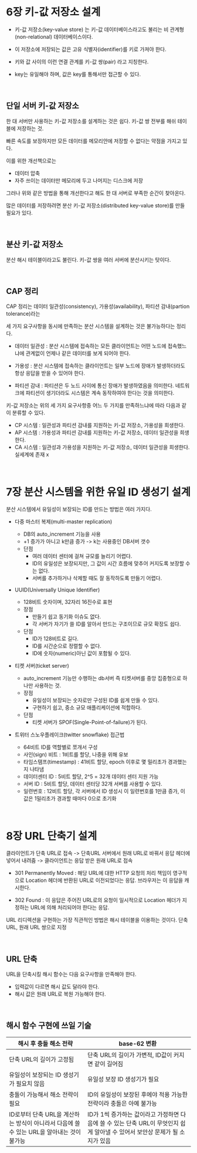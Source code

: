 # 6장 키-값 저장소 설계

- 키-값 저장소(key-value store) 는 키-값 데이터베이스라고도 불리는 비 관계형(non-relational) 데이터베이스이다.

- 이 저장소에 저장되는 값은 고유 식별자(identifier)를 키로 가져야 한다.

- 키와 값 사이의 이런 연결 관계를 키-값 쌍(pair) 라고 지칭한다.

- key는 유일해야 하며, 값은 key를 통해서만 접근할 수 있다.

<br />

## 단일 서버 키-값 저장소

한 대 서버만 사용하는 키-값 저장소를 설계하는 것은 쉽다. 키-값 쌍 전부를 해쉬 테이블에 저장하는 것.

빠른 속도를 보장하지만 모든 데이터를 메모리안에 저장할 수 없다는 약점을 가지고 있다.

이를 위한 개선책으로는

- 데이터 압축
- 자주 쓰이는 데이터만 메모리에 두고 나머지는 디스크에 저장

그러나 위와 같은 방법을 통해 개선한다고 해도 한 대 서버로 부족한 순간이 찾아온다.

많은 데이터를 저장하려면 분산 키-값 저장소(distributed key-value store)를 만들 필요가 있다.

<br />

## 분산 키-값 저장소

분산 해시 테이블이라고도 불린다. 키-값 쌍을 여러 서버에 분산시키는 탓이다.

<br />

## CAP 정리

CAP 정리는 데이터 일관성(consistency), 가용성(availability), 파티션 감내(partion tolerance)라는

세 가지 요구사항을 동시에 만족하는 분산 시스템을 설계하는 것은 불가능하다는 정리다.

- 데이터 일관성 : 분산 시스템에 접속하는 모든 클라이언트는 어떤 노드에 접속했느냐에 관계없이 언제나 같은 데이터를 보게 되어야 한다.

- 가용성 : 분산 시스템에 접속하는 클라이언트는 일부 노드에 장애가 발생하더라도 항상 응답을 받을 수 있어야 한다.

- 파티션 감내 : 파티션은 두 노드 사이에 통신 장애가 발생하였음을 의미한다. 네트워크에 파티션이 생기더라도 시스템은 계속 동작하여야 한다는 것을 의미한다.

키-값 저장소는 위의 세 가지 요구사항중 어느 두 가지를 만족하느냐에 따라 다음과 같이 분류할 수 있다.

- CP 시스템 : 일관성과 파티션 감내를 지원하는 키-값 저장소, 가용성을 희생한다.
- AP 시스템 : 가용성과 파티션 감내를 지원하는 키-값 저장소, 데이터 일관성을 희생한다.
- CA 시스템 : 일관성과 가용성을 지원하는 키-값 저장소, 데이터 일관성을 희생한다. 실세계에 존재 x

<br />

# 7장 분산 시스템을 위한 유일 ID 생성기 설계

분산 시스템에서 유일성이 보장되는 ID를 만드는 방법은 여러 가지다.

- 다중 마스터 복제(multi-master replication)
  - DB의 auto_increment 기능을 사용
  - +1 증가가 아니고 k만큼 증가 -> k는 사용중인 DB서버 갯수
  - 단점
    - 여러 데이터 센터에 걸쳐 규모를 늘리기 어렵다.
    - ID의 유일성은 보장되지만, 그 값이 시간 흐름에 맞추어 커지도록 보장할 수는 없다.
    - 서버를 추가하거나 삭제할 때도 잘 동작하도록 만들기 어렵다.
- UUID(Universally Unique Identifier)

  - 128비트 숫자이며, 32자리 16진수로 표현
  - 장점
    - 만들기 쉽고 동기화 이슈도 없다.
    - 각 서버가 자기가 쓸 ID를 알아서 만드는 구조이므로 규모 확장도 쉽다.
  - 단점
    - ID가 128비트로 길다.
    - ID를 시간순으로 정렬할 수 없다.
    - ID에 숫자(numeric)아닌 값이 포함될 수 있다.

- 티켓 서버(ticket server)
  - auto_increment 기능만 수행하는 db서버 즉 티켓서버를 중앙 집중형으로 하나만 사용하는 것.
  - 장점
    - 유일성이 보장되는 숫자로만 구성된 ID를 쉽게 만들 수 있다.
    - 구현하기 쉽고, 중소 규모 애플리케이션에 적합하다.
  - 단점
    - 티켓 서버가 SPOF(Single-Point-of-failure)가 된다.
- 트위터 스노우플레이크(twitter snowflake) 접근법
  - 64비트 ID를 역할별로 쪼개서 구성
  - 사인(sign) 비트 : 1비트를 할당, 나중을 위해 유보
  - 타임스탬프(timestamp) : 41비트 할당, epoch 이후로 몇 밀리초가 경과했는지 나타냄
  - 데이터센터 ID : 5비트 할당, 2^5 = 32개 데이터 센터 지원 가능
  - 서버 ID : 5비트 할당, 데이터 센터당 32개 서버를 사용할 수 있다.
  - 일련번호 : 12비트 할당, 각 서버에서 ID 생성시 이 일련번호를 1만큼 증가, 이 값은 1밀리초가 경과할 때마다 0으로 초기화

<br />

# 8장 URL 단축기 설계

클라이언트가 단축 URL로 접속 -> 단축URL 서버에서 원래 URL로 바꿔서 응답 헤더에 넣어서 내려줌 -> 클라이언트는 응답 받은 원래 URL로 접속

- 301 Permanently Moved : 해당 URL에 대한 HTTP 요청의 처리 책임이 영구적으로 Location 헤더에 반환된 URL로 이전되었다는 응답.
  브라우저는 이 응답을 캐시한다.

- 302 Found : 이 응답은 주어진 URL로의 요청이 일시적으로 Location 헤더가 지정하는 URL에 의해 처리되어야 한다는 응답.

URL 리디렉션을 구현하는 가장 직관적인 방법은 해시 테이블을 이용하는 것이다. 단축 URL, 원래 URL 쌍으로 지정

<br />

## URL 단축

URL을 단축시킬 해시 함수는 다음 요구사항을 만족해야 한다.

- 입력값이 다르면 해시 값도 달라야 한다.
- 해시 값은 원래 URL로 복원 가능해야 한다.

<br />

## 해시 함수 구현에 쓰일 기술

| 해시 후 충돌 해소 전략                                                                    | base-62 변환                                                                                                                 |
| ----------------------------------------------------------------------------------------- | ---------------------------------------------------------------------------------------------------------------------------- |
| 단축 URL의 길이가 고정됨                                                                  | 단축 URL의 길이가 가변적, ID값이 커지면 같이 길어짐                                                                          |
| 유일성이 보장되는 ID 생성기가 필요치 않음                                                 | 유일성 보장 ID 생성기가 필요                                                                                                 |
| 충돌이 가능해서 해소 전략이 필요                                                          | ID의 유일성이 보장된 후에야 적용 가능한 전략이라 충돌은 아예 불가능                                                          |
| ID로부터 단축 URL을 계산하는 방식이 아니라서 다음에 쓸 수 있는 URL을 알아내는 것이 불가능 | ID가 1씩 증가하는 값이라고 가정하면 다음에 쓸 수 있는 단축 URL이 무엇인지 쉽게 알아낼 수 있어서 보안상 문제가 될 소지가 있음 |

#
